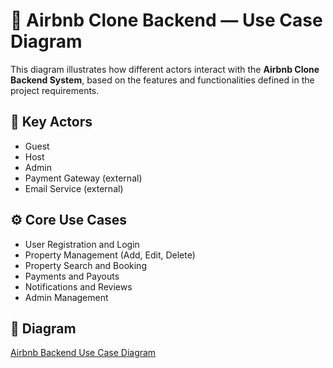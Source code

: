 # 🎯 Airbnb Clone Backend — Use Case Diagram

This diagram illustrates how different actors interact with the **Airbnb Clone Backend System**, based on the features and functionalities defined in the project requirements.

## 🧩 Key Actors
- Guest
- Host
- Admin
- Payment Gateway (external)
- Email Service (external)

## ⚙️ Core Use Cases
- User Registration and Login
- Property Management (Add, Edit, Delete)
- Property Search and Booking
- Payments and Payouts
- Notifications and Reviews
- Admin Management

## 📸 Diagram
[Airbnb Backend Use Case Diagram](./use-case-diagram.png)
